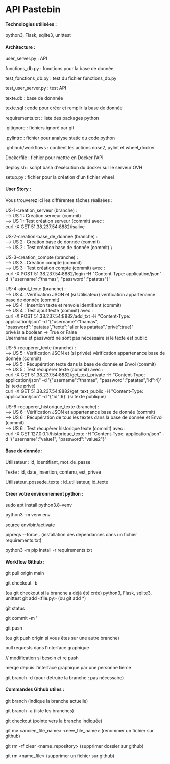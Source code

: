<h1> API Pastebin </h1>

<h4> Technologies utilisées : </h4>

python3, Flask, sqlite3, unittest

<h4>Architecture : </h4>  
  
user_server.py : API

functions_db.py : fonctions pour la base de donnée

test_fonctions_db.py : test du fichier functions_db.py

test_user_server.py : test API
  
texte.db : base de donnnée
  
texte.sql : code pour créer et remplir la base de donnée

requirements.txt : liste des packages python
  
.gitignore : fichiers ignoré par git
  
.pylintrc : fichier pour analyse static du code python

.ghtihub/workflows : contient les actions nose2, pylint et wheel_docker
  
Dockerfile : fichier pour mettre en Docker l'API

deploy.sh : script bash d'exécution du docker sur le serveur OVH

setup.py : fichier pour la création d'un fichier wheel

<h4> User Story :</h4>

Vous trouverez ici les différentes tâches réalisées :
  
US-1-creation_serveur (branche) : \
    --> US 1 : Création serveur (commit) \
    --> US 1 : Test création serveur (commit) avec : \
    curl -X GET 51.38.237.54:8882/isalive

US-2-creation-base_de_donnee (branche) : \
   --> US 2 : Création base de donnée (commit) \
   --> US 2 : Test création base de donnée (commit) \

US-3-creation_compte (branche) : \
  --> US 3 : Création compte (commit) \
  --> US 3 : Test création compte (commit) avec : \
  curl -X POST 51.38.237.54:8882/login -H "Content-Type: application/json" -d '{"username":"thamas", "password":"patatas"}'

US-4-ajout_texte (branche) : \
  --> US 4 : Vérification JSON et (si Utilisateur) vérification appartenance base de donnée (commit) \
  --> US 4 : Insertion texte et renvoie identifiant (commit) \
  --> US 4 : Test ajout texte (commit) avec : \
  curl -X POST 51.38.237.54:8882/add_txt -H "Content-Type: application/json" -d '{"username":"thamas", "password":"patatas","texte":"aller les patatas","privé":true}'\
  privé is a boolean -> True or False \
  Username et password ne sont pas nécessaire si le texte est public
  
US-5-recuperer_texte (branche) : \
  --> US 5 : Vérification JSON et (si privée) vérification appartenance base de donnée (commit) \
  --> US 5 : Récupération texte dans la base de donnée et Envoi (commit) \
  --> US 5 : Test récupérer texte (commit) avec : \
      curl -X GET 51.38.237.54:8882/get_text_private -H "Content-Type: application/json" -d '{"username":"thamas", "password":"patatas","id":4}' (si texte privé) \
      curl -X GET 51.38.237.54:8882/get_text_public -H "Content-Type: application/json" -d '{"id":6}' (si texte publique)

US-6-recuperer_historique_texte (branche) : \
  --> US 6 : Vérification JSON et appartenance base de donnée (commit) \
  --> US 6 : Récupération de tous les textes dans la base de donnée et Envoi (commit) \
  --> US 6 : Test récupérer historique texte (commit) avec : \
  curl -X GET 127.0.0.1:<port>/historique_texte -H "Content-Type: application/json" -d '{"username":"value1", "password":"value2"}'

<h4> Base de donnée : </h4> 

Utilisateur : id, identifiant, mot_de_passe

Texte : id, date_insertion, contenu, est_privee

Utilisateur_possede_texte : id_utilisateur, id_texte

<h4> Créer votre environnement python :</h4>

sudo apt install python3.8-venv

python3 -m venv env

source env/bin/activate

pipreqs --force . (installation des dépendances dans un fichier requirements.txt)

python3 -m pip install -r requirements.txt

<h4> Workflow Github : </h4>

git pull origin main

git checkout -b <nom-de-la-branche> 

(ou git checkout <nom-de-la-branche> si la branche a déjà été crée)
python3, Flask, sqlite3, unittest
git add <file.py> (ou git add *)

git status

git commit -m '<description-du-commit>'

git push

(ou git push origin <nom-de-la-branche> si vous êtes sur une autre branche)

pull requests dans l'interface graphique

// modification si besoin et re push

merge depuis l'interface graphique par une personne tierce

git branch -d <nom-de-la-branche> (pour détruire la branche : pas nécessaire)

<h4> Commandes Github utiles : </h4>

git branch (indique la branche actuelle)

git branch -a (liste les branches)

git checkout <branch> (pointe vers la branche indiquée)

git mv <ancien_file_name> <new_file_name> (renommer un fichier sur github)

git rm -rf clear <name_repository> (supprimer dossier sur github)

git rm <name_file> (supprimer un fichier sur github)
